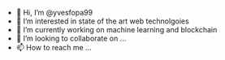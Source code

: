 - 👋 Hi, I’m @yvesfopa99
- 👀 I’m interested in state of the art web technolgoies
- 🌱 I’m currently working on machine learning and blockchain
- 💞️ I’m looking to collaborate on ...
- 📫 How to reach me ...

<!---
yvesfopa77/yvesfopa77 is a ✨ special ✨ repository because its `README.md` (this file) appears on your GitHub profile.
You can click the Preview link to take a look at your changes.
--->
